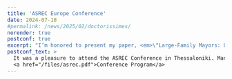 ```yaml
---
title: 'ASREC Europe Conference'
date: 2024-07-18
#permalink: /news/2025/02/doctorissimes/
norender: true
postconf: true
excerpt: "I’m honored to present my paper, <em>\"Large-Family Mayors: Undermined Accountability in Italian Municipalities\"</em>, at the 2024 European Edition of the <a href=\"https://www.asrec.org/\">Association for the Study of Religion, Economics, and Culture</a>, hosted by the University of Macedonia in Thessaloniki on September 20–21, 2024.<br><br>Grateful for the opportunity to contribute to such a vibrant and thoughtful discussion."
postconf_text: >
  It was a pleasure to attend the ASREC Conference in Thessaloniki. Many thanks to the organizers — especially <a href="https://www.anastasialitina.com/">Anastasia Litina</a> — for curating such a stimulating and well-run event.<br><br>
  <a href="/files/asrec.pdf">Conference Program</a>  
---
```

